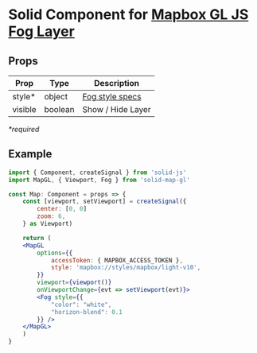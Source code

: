 # Solid Component for [Mapbox GL JS Fog Layer](https://docs.mapbox.com/mapbox-gl-js/style-spec/fog/)

## Props

| Prop    | Type    | Description                                                             |
| ------- | ------- | ----------------------------------------------------------------------- |
| style\* | object  | [Fog style specs](https://docs.mapbox.com/mapbox-gl-js/style-spec/fog/) |
| visible | boolean | Show / Hide Layer                                                       |

_\*required_

## Example

```jsx
import { Component, createSignal } from 'solid-js'
import MapGL, { Viewport, Fog } from 'solid-map-gl'

const Map: Component = props => {
    const [viewport, setViewport] = createSignal({
        center: [0, 0]
        zoom: 6,
    } as Viewport)

    return (
    <MapGL
        options={{
            accessToken: { MAPBOX_ACCESS_TOKEN },
            style: 'mapbox://styles/mapbox/light-v10',
        }}
        viewport={viewport()}
        onViewportChange={evt => setViewport(evt)}>
        <Fog style={{
            "color": "white",
            "horizon-blend": 0.1
        }} />
    </MapGL>
    )
}
```
